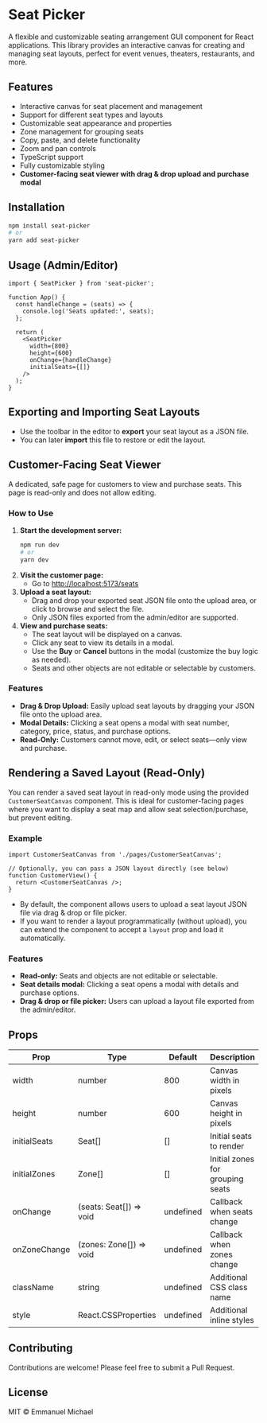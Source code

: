 # Seat Picker

A flexible and customizable seating arrangement GUI component for React applications. This library provides an interactive canvas for creating and managing seat layouts, perfect for event venues, theaters, restaurants, and more.

## Features

- Interactive canvas for seat placement and management
- Support for different seat types and layouts
- Customizable seat appearance and properties
- Zone management for grouping seats
- Copy, paste, and delete functionality
- Zoom and pan controls
- TypeScript support
- Fully customizable styling
- **Customer-facing seat viewer with drag & drop upload and purchase modal**

## Installation

```bash
npm install seat-picker
# or
yarn add seat-picker
```

## Usage (Admin/Editor)

```tsx
import { SeatPicker } from 'seat-picker';

function App() {
  const handleChange = (seats) => {
    console.log('Seats updated:', seats);
  };

  return (
    <SeatPicker
      width={800}
      height={600}
      onChange={handleChange}
      initialSeats={[]}
    />
  );
}
```

## Exporting and Importing Seat Layouts

- Use the toolbar in the editor to **export** your seat layout as a JSON file.
- You can later **import** this file to restore or edit the layout.

## Customer-Facing Seat Viewer

A dedicated, safe page for customers to view and purchase seats. This page is read-only and does not allow editing.

### How to Use

1. **Start the development server:**
   ```bash
   npm run dev
   # or
   yarn dev
   ```
2. **Visit the customer page:**
   - Go to [http://localhost:5173/seats](http://localhost:5173/seats)
3. **Upload a seat layout:**
   - Drag and drop your exported seat JSON file onto the upload area, or click to browse and select the file.
   - Only JSON files exported from the admin/editor are supported.
4. **View and purchase seats:**
   - The seat layout will be displayed on a canvas.
   - Click any seat to view its details in a modal.
   - Use the **Buy** or **Cancel** buttons in the modal (customize the buy logic as needed).
   - Seats and other objects are not editable or selectable by customers.

### Features

- **Drag & Drop Upload:** Easily upload seat layouts by dragging your JSON file onto the upload area.
- **Modal Details:** Clicking a seat opens a modal with seat number, category, price, status, and purchase options.
- **Read-Only:** Customers cannot move, edit, or select seats—only view and purchase.

## Rendering a Saved Layout (Read-Only)

You can render a saved seat layout in read-only mode using the provided `CustomerSeatCanvas` component. This is ideal for customer-facing pages where you want to display a seat map and allow seat selection/purchase, but prevent editing.

### Example

```tsx
import CustomerSeatCanvas from './pages/CustomerSeatCanvas';

// Optionally, you can pass a JSON layout directly (see below)
function CustomerView() {
  return <CustomerSeatCanvas />;
}
```

- By default, the component allows users to upload a seat layout JSON file via drag & drop or file picker.
- If you want to render a layout programmatically (without upload), you can extend the component to accept a `layout` prop and load it automatically.

### Features

- **Read-only:** Seats and objects are not editable or selectable.
- **Seat details modal:** Clicking a seat opens a modal with details and purchase options.
- **Drag & drop or file picker:** Users can upload a layout file exported from the admin/editor.

## Props

| Prop         | Type                    | Default   | Description                      |
| ------------ | ----------------------- | --------- | -------------------------------- |
| width        | number                  | 800       | Canvas width in pixels           |
| height       | number                  | 600       | Canvas height in pixels          |
| initialSeats | Seat[]                  | []        | Initial seats to render          |
| initialZones | Zone[]                  | []        | Initial zones for grouping seats |
| onChange     | (seats: Seat[]) => void | undefined | Callback when seats change       |
| onZoneChange | (zones: Zone[]) => void | undefined | Callback when zones change       |
| className    | string                  | undefined | Additional CSS class name        |
| style        | React.CSSProperties     | undefined | Additional inline styles         |

## Contributing

Contributions are welcome! Please feel free to submit a Pull Request.

## License

MIT © Emmanuel Michael
